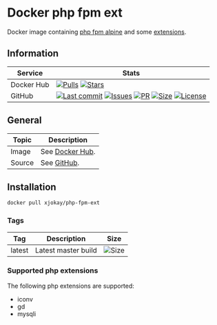 # Docker php fpm ext

Docker image containing [php fpm alpine](https://hub.docker.com/_/php) and some [extensions](https://github.com/x-jokay/docker-php-fpm-ext#supported-php-extensions).

## Information

| Service    | Stats |
|------------|-------|
| Docker Hub | [![Pulls](https://img.shields.io/docker/pulls/xjokay/php-fpm-ext.svg?style=flat-square)](https://hub.docker.com/r/xjokay/php-fpm-ext) [![Stars](https://img.shields.io/docker/stars/xjokay/php-fpm-ext.svg?style=flat-square)](https://hub.docker.com/r/xjokay/php-fpm-ext) |
| GitHub     | [![Last commit](https://img.shields.io/github/last-commit/x-jokay/docker-php-fpm-ext.svg?style=flat-square)](https://github.com/x-jokay/docker-php-fpm-ext/commits/master) [![Issues](https://img.shields.io/github/issues-raw/x-jokay/docker-php-fpm-ext.svg?style=flat-square)](https://github.com/x-jokay/docker-php-fpm-ext/issues) [![PR](https://img.shields.io/github/issues-pr-raw/x-jokay/docker-php-fpm-ext.svg?style=flat-square)](https://github.com/x-jokay/docker-php-fpm-ext/pulls) [![Size](https://img.shields.io/github/repo-size/x-jokay/docker-php-fpm-ext.svg?style=flat-square)](https://github.com/x-jokay/docker-php-fpm-ext/) [![License](https://img.shields.io/badge/license-MIT-blue.svg?style=flat-square)](https://github.com/x-jokay/docker-php-fpm-ext/blob/master/LICENSE) |

## General

| Topic  | Description                                                    |
|--------|----------------------------------------------------------------|
| Image  | See [Docker Hub](https://hub.docker.com/r/xjokay/php-fpm-ext). |
| Source | See [GitHub](https://github.com/x-jokay/docker-php-fpm-ext).   |

## Installation

```sh
docker pull xjokay/php-fpm-ext
```

### Tags

| Tag    | Description         | Size                                                                                                          |
|--------|---------------------|---------------------------------------------------------------------------------------------------------------|
| latest | Latest master build | ![Size](https://shields.beevelop.com/docker/image/image-size/xjokay/php-fpm-ext/latest.svg?style=flat-square) |

### Supported php extensions

The following php extensions are supported:

- iconv
- gd
- mysqli
